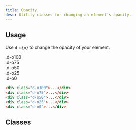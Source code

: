 ```yaml
---
title: Opacity
desc: Utility classes for changing an element's opacity.
---
```


## Usage

Use `d-o{n}` to change the opacity of your element.

<code-well-header class="d-fl-col5 d-flg8 d-fw-wrap d-p24 d-bgc-magenta-100 d-bgo50 d-w100p d-hmn102" custom>
  <div class="d-fl-center d-p16 d-bar8 d-bgc-magenta-100 d-fc-magenta-400 d-fs16 d-fw-bold d-o100">.d-o100</div>
  <div class="d-fl-center d-p16 d-bar8 d-bgc-magenta-100 d-fc-magenta-400 d-fs16 d-fw-bold d-o75">.d-o75</div>
  <div class="d-fl-center d-p16 d-bar8 d-bgc-magenta-100 d-fc-magenta-400 d-fs16 d-fw-bold d-o50">.d-o50</div>
  <div class="d-fl-center d-p16 d-bar8 d-bgc-magenta-100 d-fc-magenta-400 d-fs16 d-fw-bold d-o25">.d-o25</div>
  <div class="d-fl-center d-p16 d-bar8 d-bgc-magenta-100 d-fc-magenta-400 d-fs16 d-fw-bold d-o0">.d-o0</div>
</code-well-header>

```html
<div class="d-o100">...</div>
<div class="d-o75">...</div>
<div class="d-o50">...</div>
<div class="d-o25">...</div>
<div class="d-o0">...</div>
```

<script setup>
  const opacities = [
    {className: 0, value: 0},
    {className: 5, value: 0.05},
    {className: 10, value: 0.1},
    {className: 20, value: 0.2},
    {className: 25, value: 0.25},
    {className: 30, value: 0.3},
    {className: 40, value: 0.4},
    {className: 50, value: 0.5},
    {className: 60, value: 0.6},
    {className: 70, value: 0.7},
    {className: 75, value: 0.75},
    {className: 80, value: 0.8},
    {className: 90, value: 0.9},
    {className: 100, value: 1},
    {className: '-unset', value: 'unset'}
  ];
</script>

## Classes

<div class="d-h464 d-of-y-scroll d-bb d-bc-black-200">
  <utility-class-table>
    <template #content>
      <tbody>
        <tr v-for="{className, value} in opacities">
          <th scope="row" class="d-ff-mono d-fc-purple d-fw-normal d-fs12">.d-o{{className}}</th>
          <td class="d-ff-mono d-fc-orange d-fs12">opacity: {{value}} !important;</td>
        </tr>
      </tbody>
    </template>
  </utility-class-table>
</div>
